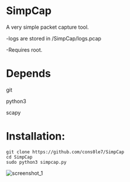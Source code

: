 # SimpCap
A very simple packet capture tool. 

-logs are stored in /SimpCap/logs.pcap 

-Requires root.


# Depends 
git 

python3

scapy

# Installation: 

``` 
git clone https://github.com/cons0le7/SimpCap 
cd SimpCap
sudo python3 simpcap.py 
``` 

![screenshot_1](https://github.com/user-attachments/assets/ec3e4e4f-06ff-4007-817c-040ecaea2116)

